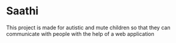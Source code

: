 # Saathi
This project is made for autistic and mute children so that they can communicate with people with the help of a web application
